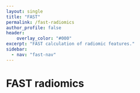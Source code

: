 ```yaml
---
layout: single
title: "FAST"
permalink: /fast-radiomics
author_profile: false
header:
    overlay_color: "#000"
excerpt: "FAST calculation of radiomic features."
sidebar:
  - nav: "fast-nav"
---
```


# FAST radiomics


